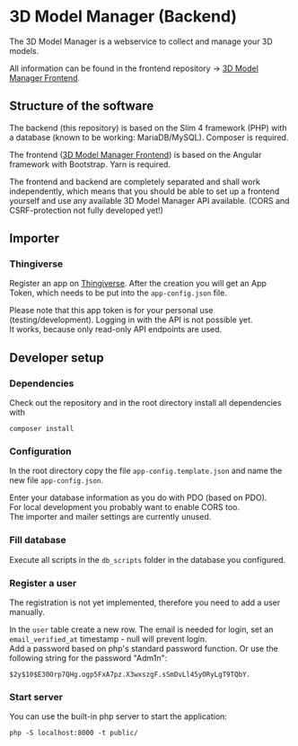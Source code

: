 # 3D Model Manager (Backend)
The 3D Model Manager is a webservice to collect and manage your 3D models.

All information can be found in the frontend repository → [3D Model Manager Frontend](https://github.com/Micky261/3d-model-manager-frontend).

## Structure of the software
The backend (this repository) is based on the Slim 4 framework (PHP) with a database (known to be working: MariaDB/MySQL). Composer is required.

The frontend ([3D Model Manager Frontend](https://github.com/Micky261/3d-model-manager-frontend)) is based on the Angular framework with Bootstrap. Yarn is required.

The frontend and backend are completely separated and shall work independently, which means that you should be able to set up a frontend yourself and use any available 3D Model Manager API available. (CORS and CSRF-protection not fully developed yet!)

## Importer
### Thingiverse
Register an app on [Thingiverse](https://www.thingiverse.com/apps/create). After the creation you will get an App Token, which needs to be put into the `app-config.json` file.

Please note that this app token is for your personal use (testing/development). Logging in with the API is not possible yet.<br />
It works, because only read-only API endpoints are used.

## Developer setup
### Dependencies
Check out the repository and in the root directory install all dependencies with
```shell
composer install
```

### Configuration
In the root directory copy the file `app-config.template.json` and name the new file `app-config.json`.

Enter your database information as you do with PDO (based on PDO).<br />
For local development you probably want to enable CORS too.<br />
The importer and mailer settings are currently unused.

### Fill database
Execute all scripts in the `db_scripts` folder in the database you configured.

### Register a user
The registration is not yet implemented, therefore you need to add a user manually.

In the `user` table create a new row. The email is needed for login, set an `email_verified_at` timestamp - null will prevent login.<br />
Add a password based on php's standard password function.
Or use the following string for the password "Adm1n":
```
$2y$10$E30Orp7QHg.ogp5FxA7pz.X3wxszgF.sSmDvLl45yORyLgT9TQbY.
```

### Start server
You can use the built-in php server to start the application:
```shell
php -S localhost:8000 -t public/
```

